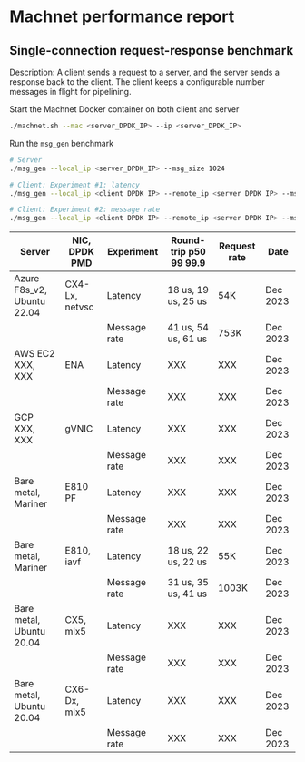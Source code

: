 # Machnet performance report

## Single-connection request-response benchmark

Description: A client sends a request to a server, and the server sends a
response back to the client. The client keeps a configurable number messages in
flight for pipelining.

Start the Machnet Docker container on both client and server

```bash
./machnet.sh --mac <server_DPDK_IP> --ip <server_DPDK_IP>
```

Run the `msg_gen` benchmark
```bash
# Server
./msg_gen --local_ip <server_DPDK_IP> --msg_size 1024

# Client: Experiment #1: latency
./msg_gen --local_ip <client DPDK IP> --remote_ip <server DPDK IP> --msg_window 1 --msg_size 1024

# Client: Experiment #2: message rate
./msg_gen --local_ip <client DPDK IP> --remote_ip <server DPDK IP> --msg_window 32 --msg_size 1024
```

| Server | NIC, DPDK PMD | Experiment | Round-trip p50 99 99.9 | Request rate | Date |
| --- | --- | --- | --- | --- | --- |
| Azure F8s_v2, Ubuntu 22.04 |  CX4-Lx, netvsc | Latency | 18 us, 19 us, 25 us | 54K | Dec 2023
| |  | Message rate | 41 us, 54 us, 61 us | 753K | Dec 2023
| AWS EC2 XXX, XXX | ENA | Latency | XXX | XXX | Dec 2023
| |  | Message rate | XXX | XXX | Dec 2023
| GCP XXX, XXX | gVNIC | Latency | XXX | XXX | Dec 2023
| |  | Message rate | XXX | XXX | Dec 2023
| Bare metal, Mariner | E810 PF | Latency | XXX | XXX | Dec 2023
| |  | Message rate | XXX | XXX | Dec 2023
| Bare metal, Mariner | E810, iavf | Latency | 18 us, 22 us, 22 us | 55K | Dec 2023
| |  | Message rate | 31 us, 35 us, 41 us | 1003K | Dec 2023
| Bare metal, Ubuntu 20.04 | CX5, mlx5 | Latency | XXX | XXX | Dec 2023
| |  | Message rate | XXX | XXX | Dec 2023
| Bare metal, Ubuntu 20.04 | CX6-Dx, mlx5 | Latency | XXX | XXX | Dec 2023
| |  | Message rate | XXX | XXX | Dec 2023

